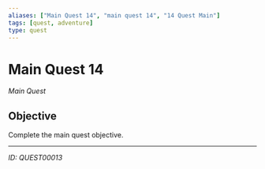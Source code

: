 ```yaml
---
aliases: ["Main Quest 14", "main quest 14", "14 Quest Main"]
tags: [quest, adventure]
type: quest
---
```


# Main Quest 14

*Main Quest*

## Objective
Complete the main quest objective.

---
*ID: QUEST00013*